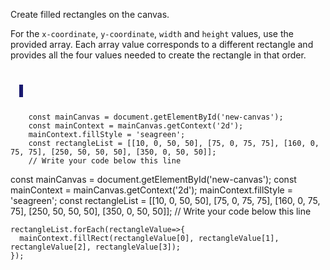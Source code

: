 Create filled rectangles on the canvas.

For the `x-coordinate`, `y-coordinate`, `width`
and `height` values, use the provided array. Each
array value corresponds to a different rectangle
and provides all the four values needed to create
the rectangle in that order.

<codeblock language="javascript" type="exercise" testMode="fixedInput">
<code>
<panel language="html">
  <canvas id="new-canvas" width="400px" height="100px" style="border: 3px solid midnightblue;"></canvas>
</panel>
<panel language="javascript">
    const mainCanvas = document.getElementById('new-canvas');
    const mainContext = mainCanvas.getContext('2d');
    mainContext.fillStyle = 'seagreen';
    const rectangleList = [[10, 0, 50, 50], [75, 0, 75, 75], [160, 0, 75, 75], [250, 50, 50, 50], [350, 0, 50, 50]];
    // Write your code below this line
</panel>
</code>

<solution>
    const mainCanvas = document.getElementById('new-canvas');
    const mainContext = mainCanvas.getContext('2d');
    mainContext.fillStyle = 'seagreen';
    const rectangleList = [[10, 0, 50, 50], [75, 0, 75, 75], [160, 0, 75, 75], [250, 50, 50, 50], [350, 0, 50, 50]];
    // Write your code below this line

    rectangleList.forEach(rectangleValue=>{
      mainContext.fillRect(rectangleValue[0], rectangleValue[1], rectangleValue[2], rectangleValue[3]);
    });
</solution>
</codeblock>

